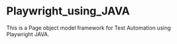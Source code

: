 # Playwright_using_JAVA

This is a Page object model framework for Test Automation using Playwright JAVA.
